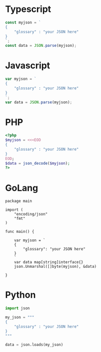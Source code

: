 # Typescript

```typescript
const myjson = `
{
    "glossary" : "your JSON here"
}
`;
const data = JSON.parse(myjson);
```

# Javascript

```javascript
var myjson = `
{
    "glossary" : "your JSON here"
}
`;
var data = JSON.parse(myjson);
```

# PHP

```php
<?php
$myjson = <<<EOD
{
    "glossary" : "your JSON here"
}
EOD;
$data = json_decode($myjson);
?>
```

# GoLang

```golang
package main

import (
	"encoding/json"
	"fmt"
)

func main() {

	var myjson = `
	{
		"glossary": "your JSON here"
	}
	`
	var data map[string]interface{}
	json.Unmarshal([]byte(myjson), &data)

}
```

# Python

```python
import json

my_json = """
{
    "glossary" : "your JSON here"
}
"""

data = json.loads(my_json)
```
